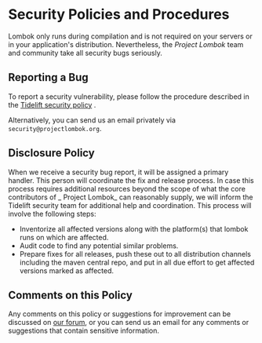 # Security Policies and Procedures

Lombok only runs during compilation and is not required on your servers or in your application's distribution.
Nevertheless, the _Project Lombok_ team and community take all security bugs seriously.

## Reporting a Bug

To report a security vulnerability, please follow the procedure described in
the [Tidelift security policy](https://tidelift.com/docs/security?utm_source=lombok&utm_medium=referral&utm_campaign=github)
.

Alternatively, you can send us an email privately via `security@projectlombok.org`.

## Disclosure Policy

When we receive a security bug report, it will be assigned a primary handler. This person will coordinate the fix and
release process. In case this process requires additional resources beyond the scope of what the core contributors of _
Project Lombok_ can reasonably supply, we will inform the Tidelift security team for additional help and coordination.
This process will involve the following steps:

* Inventorize all affected versions along with the platform(s) that lombok runs on which are affected.
* Audit code to find any potential similar problems.
* Prepare fixes for all releases, push these out to all distribution channels including the maven central repo, and put
  in all due effort to get affected versions marked as affected.

## Comments on this Policy

Any comments on this policy or suggestions for improvement can be discussed
on [our forum](https://groups.google.com/forum/#!forum/project-lombok), or you can send us an email for any comments or
suggestions that contain sensitive information.
